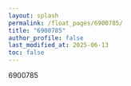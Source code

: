 ```yaml
---
layout: splash
permalink: /float_pages/6900785/
title: "6900785"
author_profile: false
last_modified_at: 2025-06-13
toc: false
---
```

 
6900785
